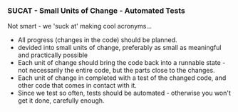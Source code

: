 ### SUCAT - Small Units of Change - Automated Tests
Not smart - we 'suck at' making cool acronyms...

- All progress (changes in the code) should be planned.
- devided into small units of change, preferably as small as meaningful and practically possible
- Each unit of change should bring the code back into a runnable state - not necessarily the entire code, but the parts close to the changes.
- Each unit of change in completed with a test of the changed code, and other code that comes in contact with it.
- Since we test so often, tests should be automated - otherwise you won't get it done, carefully enough.
